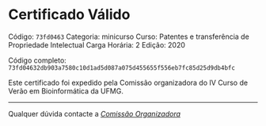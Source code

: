 # Certificado Válido

Código: `73fd0463`
Categoria: minicurso
Curso: Patentes e transferência de Propriedade Intelectual
Carga Horária: 2
Edição: 2020


Código completo: `73fd04632db903a7580c10d1ad5d087a075d455655f556eb7fc85d25d9db4bfc`


Este certificado foi expedido pela Comissão organizadora do IV Curso de Verão em Bioinformática da UFMG.

----

Qualquer dúvida contacte a [_Comissão Organizadora_](<mailto:cursobioinfoufmg@gmail.com$subject=[Certificados]>)

